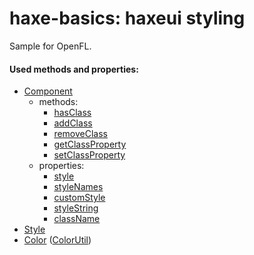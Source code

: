 haxe-basics: haxeui styling
=========================

Sample for OpenFL.

#### Used methods and properties:
* [Component](https://github.com/haxeui/haxeui-core/blob/master/haxe/ui/core/Component.hx)
  * methods:
    * [hasClass](https://github.com/haxeui/haxeui-core/blob/master/haxe/ui/core/Component.hx#L851)
    * [addClass](https://github.com/haxeui/haxeui-core/blob/master/haxe/ui/core/Component.hx#L813)
    * [removeClass](https://github.com/haxeui/haxeui-core/blob/master/haxe/ui/core/Component.hx#L832)
    * [getClassProperty](https://github.com/haxeui/haxeui-core/blob/master/haxe/ui/core/Component.hx#L1946)
    * [setClassProperty](https://github.com/haxeui/haxeui-core/blob/master/haxe/ui/core/Component.hx#L1962)
  * properties:
    * [style](https://github.com/haxeui/haxeui-core/blob/master/haxe/ui/core/Component.hx#L906)
    * [styleNames](https://github.com/haxeui/haxeui-core/blob/master/haxe/ui/core/Component.hx#L859)
    * [customStyle](https://github.com/haxeui/haxeui-core/blob/master/haxe/ui/core/Component.hx#L804)
    * [styleString](https://github.com/haxeui/haxeui-core/blob/master/haxe/ui/core/Component.hx#L879)
    * [className](https://github.com/haxeui/haxeui-core/blob/master/haxe/ui/core/Component.hx#L1984)
* [Style](https://github.com/haxeui/haxeui-core/blob/master/haxe/ui/styles/Style.hx)
* [Color](https://github.com/haxeui/haxeui-core/blob/master/haxe/ui/util/Color.hx) ([ColorUtil](https://github.com/haxeui/haxeui-core/blob/master/haxe/ui/util/ColorUtil.hx))
